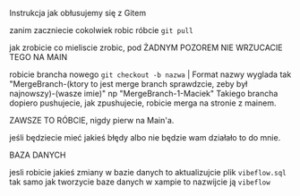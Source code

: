 Instrukcja jak obłusujemy się z Gitem

zanim zaczniecie cokolwiek robic róbcie `git pull`

jak zrobicie co mieliscie zrobic, pod ŻADNYM POZOREM NIE WRZUCACIE TEGO NA MAIN

robicie brancha nowego `git checkout -b nazwa` | Format nazwy wyglada tak "MergeBranch-(ktory to jest merge branch sprawdzcie, zeby był najnowszy)-(wasze imie)" np "MergeBranch-1-Maciek"
Takiego brancha dopiero pushujecie, jak zpushujecie, robicie merga na stronie z mainem. 

ZAWSZE TO RÓBCIE, nigdy pierw na Main'a.

jeśli będziecie mieć jakieś błędy albo nie będzie wam działało to do mnie.

BAZA DANYCH

jesli robicie jakieś zmiany w bazie danych to aktualizujcie plik `vibeflow.sql`
tak samo jak tworzycie baze danych w xampie to nazwijcie ją `vibeflow`